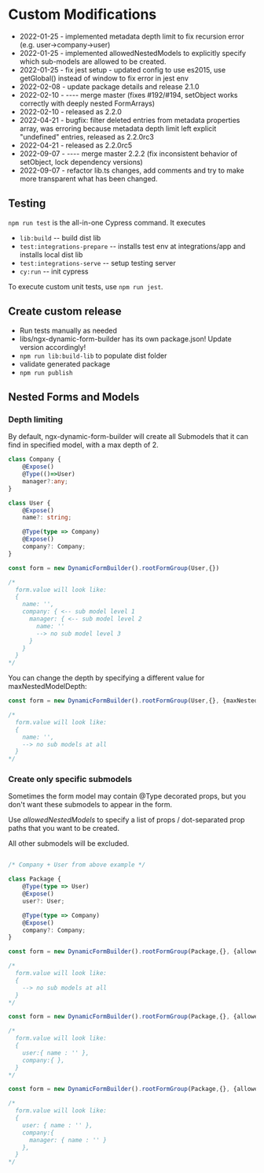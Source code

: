 # Custom Modifications

* 2022-01-25 - implemented metadata depth limit to fix recursion error (e.g. user->company->user)
* 2022-01-25 - implemented allowedNestedModels to explicitly specify which sub-models are allowed to be created.
* 2022-01-25 - fix jest setup - updated config to use es2015, use getGlobal() instead of window to fix error in jest env
* 2022-02-08 - update package details and release 2.1.0
* 2022-02-10 - ---- merge master (fixes #192/#194, setObject works correctly with deeply nested FormArrays)
* 2022-02-10 - released as 2.2.0
* 2022-04-21 - bugfix: filter deleted entries from metadata properties array, was erroring because metadata depth limit left explicit "undefined" entries, released as 2.2.0rc3
* 2022-04-21 - released as 2.2.0rc5
* 2022-09-07 - ---- merge master 2.2.2 (fix inconsistent behavior of setObject, lock dependency versions)
* 2022-09-07 - refactor lib.ts changes, add comments and try to make more transparent what has been changed.

## Testing

`npm run test` is the all-in-one Cypress command. It executes

* `lib:build` -- build dist lib
* `test:integrations-prepare` -- installs test env at integrations/app and installs local dist lib
* `test:integrations-serve` -- setup testing server
*  `cy:run` -- init cypress

To execute custom unit tests, use `npm run jest`.

## Create custom release

* Run tests manually as needed
* libs/ngx-dynamic-form-builder has its own package.json! Update version accordingly!
* `npm run lib:build-lib` to populate dist folder
* validate generated package
* `npm run publish`


## Nested Forms and Models

### Depth limiting

By default, ngx-dynamic-form-builder will create all Submodels that it can find in specified model, with a max depth of 2.

```ts
class Company {
	@Expose()
	@Type(()=>User)
	manager?:any;
}

class User {
	@Expose()
	name?: string;

	@Type(type => Company)
	@Expose()
	company?: Company;
}

const form = new DynamicFormBuilder().rootFormGroup(User,{})

/*
  form.value will look like:
  { 
    name: '', 
    company: { <-- sub model level 1
      manager: { <-- sub model level 2
        name: ''
        --> no sub model level 3
      }
    }
  }
*/

```

You can change the depth by specifying a different value for maxNestedModelDepth:

```ts
const form = new DynamicFormBuilder().rootFormGroup(User,{}, {maxNestedModelDepth:0})

/*
  form.value will look like:
  { 
    name: '', 
    --> no sub models at all
  }
*/
```

### Create only specific submodels

Sometimes the form model may contain @Type decorated props, but you don't want these submodels to appear in the form.

Use _allowedNestedModels_ to specify a list of props / dot-separated prop paths that you want to be created.

All other submodels will be excluded.

```ts

/* Company + User from above example */

class Package {
	@Type(type => User)
	@Expose()
	user?: User;

	@Type(type => Company)
	@Expose()
	company?: Company;
}

const form = new DynamicFormBuilder().rootFormGroup(Package,{}, {allowedNestedModels:[]})

/*
  form.value will look like:
  { 
    --> no sub models at all
  }
*/

const form = new DynamicFormBuilder().rootFormGroup(Package,{}, {allowedNestedModels:['user','company']})

/*
  form.value will look like:
  { 
    user:{ name : '' },
    company:{ },
  }
*/

const form = new DynamicFormBuilder().rootFormGroup(Package,{}, {allowedNestedModels:['user','company','company.manager']})

/*
  form.value will look like:
  { 
    user: { name : '' },
    company:{ 
      manager: { name : '' }
	},
  }
*/
```

